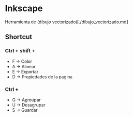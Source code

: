 
# Inkscape

Herramienta de (dibujo vectorizado)[./dibujo_vectorizado.md]
## Shortcut
### Ctrl + shift +
- F -> Color
- A -> Alinear
- E -> Exportar
- D -> Propiedades de la pagina

### Ctrl + 
- G -> Agroupar
- U -> Desagrupar
- S -> Guardar
